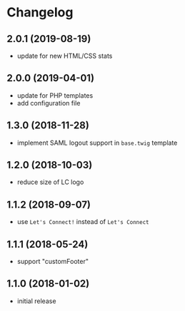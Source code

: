 # Changelog

## 2.0.1 (2019-08-19)
- update for new HTML/CSS stats

## 2.0.0 (2019-04-01)
- update for PHP templates
- add configuration file

## 1.3.0 (2018-11-28)
- implement SAML logout support in `base.twig` template

## 1.2.0 (2018-10-03)
- reduce size of LC logo

## 1.1.2 (2018-09-07)
- use `Let's Connect!` instead of `Let's Connect`

## 1.1.1 (2018-05-24)
- support "customFooter"

## 1.1.0 (2018-01-02)
- initial release
